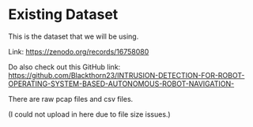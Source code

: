 # Existing Dataset
This is the dataset that we will be using.

Link: https://zenodo.org/records/16758080

Do also check out this GitHub link: https://github.com/Blackthorn23/INTRUSION-DETECTION-FOR-ROBOT-OPERATING-SYSTEM-BASED-AUTONOMOUS-ROBOT-NAVIGATION-

There are raw pcap files and csv files.

(I could not upload in here due to file size issues.)
